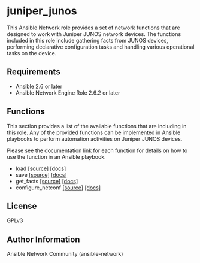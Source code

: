# juniper_junos

This Ansible Network role provides a set of network functions that are designed
to work with Juniper JUNOS network devices.  The functions included in this role
include gathering facts from JUNOS devices, performing declarative configuration
tasks and handling various operational tasks on the device.

## Requirements

* Ansible 2.6 or later
* Ansible Network Engine Role 2.6.2 or later

## Functions

This section provides a list of the available functions that are including
in this role.  Any of the provided functions can be implemented in Ansible
playbooks to perform automation activities on Juniper JUNOS devices.

Please see the documentation link for each function for details on how to use
the function in an Ansible playbook.

* load [[source]](https://github.com/ansible-network/juniper_junos/blob/devel/tasks/config_manager/load.yaml) [[docs]](https://github.com/ansible-network/juniper_junos/blob/devel/docs/config_manager/load.md)
* save [[source]](https://github.com/ansible-network/juniper_junos/blob/devel/tasks/config_manager/save.yaml) [[docs]](https://github.com/ansible-network/juniper_junos/blob/devel/docs/config_manager/save.md)
* get_facts [[source]](https://github.com/ansible-network/juniper_junos/blob/devel/tasks/get_facts.yaml) [[docs]](https://github.com/ansible-network/juniper_junos/blob/devel/docs/get_facts.md)
* configure_netconf [[source]](https://github.com/ansible-network/juniper_junos/blob/devel/tasks/configure_netconf.yaml) [[docs]](https://github.com/ansible-network/juniper_junos/blob/devel/docs/configure_netconf.md)

## License

GPLv3

## Author Information

Ansible Network Community (ansible-network)
